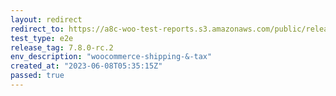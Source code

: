 ```yaml
---
layout: redirect
redirect_to: https://a8c-woo-test-reports.s3.amazonaws.com/public/release/7.8.0-rc.2/woocommerce-shipping-&-tax/e2e/index.html
test_type: e2e
release_tag: 7.8.0-rc.2
env_description: "woocommerce-shipping-&-tax"
created_at: "2023-06-08T05:35:15Z"
passed: true
---
```

